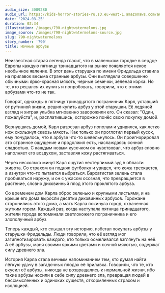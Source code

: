 ```yaml
---
audio_size: 3089280
audio_url: https://kids-horror-stories-ru.s3.eu-west-1.amazonaws.com/audio/790-nightwatermelons.mp3
date: '2024-08-25'
duration: 02:34
illustration: /images/790-nightwatermelons.jpg
image_source: /images/790-nightwatermelons-source.jpg
slug: 790-nightwatermelons
story_number: '790'
title: Ночные арбузы
---
```


Неизвестная старая легенда гласит, что в маленьком городке в сердце Европы каждую пятницу тринадцатого на рынке появляется некое необычное явление. В этот день старушка по имени Фридельда ставила на прилавок весьма странные арбузы. Они выглядели совершенно обычными: ярко-красная мякоть, черные семечки, зеленая корка. Но те, кто решался их купить и попробовать, говорили, что с этими арбузами что-то не так.

Говорят, однажды в пятницу тринадцатого пограничник Карл, уставший от рутинной жизни, решил купить арбуз у этой старушки. Её ледяной взгляд и хитрая улыбка мгновенно заворожили его. Он сказал: "Один, пожалуйста", и, расплатившись, осторожно понёс свою покупку домой.

Вернувшись домой, Карл разрезал арбуз пополам и удивился, как легко нож скользнул сквозь мякоть. Как только он проглотил первый кусок, ему почудилось, что в арбузе что-то шевельнулось. Он проигнорировал это странное ощущение и продолжил есть, наслаждаясь сочной сладостью. С каждым новым кусочком он чувствовал, что арбуз словно наполняет его воздухом, заставляя кожу растягиваться.

Через несколько минут Карл ощутил нестерпимый зуд в области живота. Со страхом он поднял футболку и увидел, что кожа трескается, а изнутри что-то пытается выбраться. Бархатистая зелень стала пробиваться наружу, и он с ужасом осознал, что превращается в растение, словно диковинный плод этого проклятого арбуза.

Со временем дом Карла оброс зеленью и крупными листьями, и на крыше его дома выросли десятки диковинных арбузов. Горожане сторонились этого дома, а мать Карла покинула город, охваченная жутким горем. Каждый раз, когда наступала пятница тринадцатого, жители города вспоминали светлокожего пограничника и его злополучный арбуз.

Теперь каждый, кто слышал эту историю, избегал покупать арбузы у старушки Фридельды. Люди говорили, что её взгляд мог загипнотизировать каждого, кто только осмеливался взглянуть на неё. А её арбузы, маня своими яркими цветами и сочной мякотью, содержат силу древнего зла.

История Карла стала вечным напоминанием тем, кто думал найти лёгкую удачу в загадочных плодах её прилавка. Говорили, что те, кто вкусил её арбузы, никогда не возвращались к нормальной жизни, ибо такие арбузы носили в себе силу древнего зла, превращая людей в бессмысленных и одиноких существ, откормленных страхом и изоляцией.